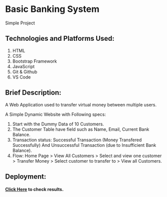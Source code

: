 # Basic Banking System
Simple Project 

## Technologies and Platforms Used:
1. HTML
2. CSS
3. Bootstrap Framework
4. JavaScript 
5. Git & Github
6. VS Code

## Brief Description:
A Web Application used to transfer virtual money between multiple users.

A Simple Dynamic Website with Following specs:
1. Start with the Dummy Data of 10 Customers.
2. The Customer Table have field such as Name, Email, Current Bank Balance.
3. Transaction status: Successful Transaction (Money Transfered Successfully) And Unsuccessful Transaction (due to Insufficient Bank Balance).
4. Flow: Home Page > View All Customers > Select and view one customer > Transfer Money > Select customer to transfer to > View all Customers.


## Deployment:
#### [Click Here](https://jashmit918.github.io/Basic-Banking-System/) to check results.
